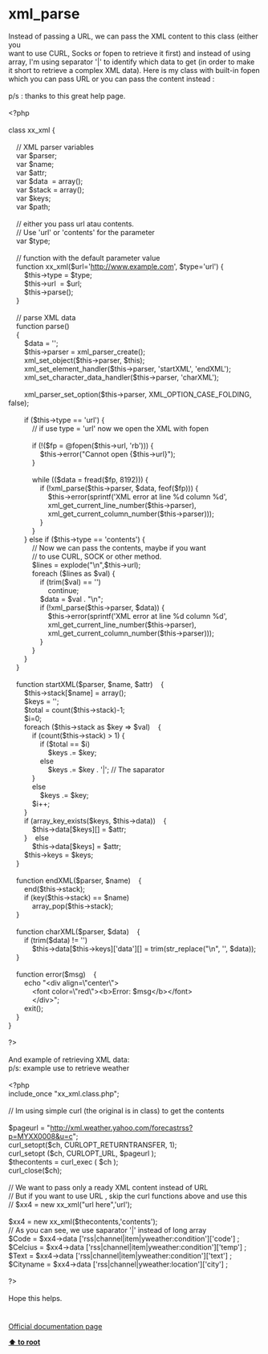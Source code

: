 # xml_parse




<div class="phpcode"><span class="html">
Instead of passing a URL, we can pass the XML content to this class (either you
<br> want to use CURL, Socks or fopen to retrieve it first) and instead of using 
<br> array, I&apos;m using separator &apos;|&apos; to identify which data to get (in order to make 
<br> it short to retrieve a complex XML data). Here is my class with built-in fopen 
<br> which you can pass URL or you can pass the content instead :
<br>
<br>p/s : thanks to this great help page.
<br>
<br><span class="default">&lt;?php
<br>
<br></span><span class="keyword">class </span><span class="default">xx_xml </span><span class="keyword">{
<br>
<br>&#xA0; &#xA0; </span><span class="comment">// XML parser variables
<br>&#xA0; &#xA0; </span><span class="keyword">var </span><span class="default">$parser</span><span class="keyword">;
<br>&#xA0; &#xA0; var </span><span class="default">$name</span><span class="keyword">;
<br>&#xA0; &#xA0; var </span><span class="default">$attr</span><span class="keyword">;
<br>&#xA0; &#xA0; var </span><span class="default">$data&#xA0; </span><span class="keyword">= array();
<br>&#xA0; &#xA0; var </span><span class="default">$stack </span><span class="keyword">= array();
<br>&#xA0; &#xA0; var </span><span class="default">$keys</span><span class="keyword">;
<br>&#xA0; &#xA0; var </span><span class="default">$path</span><span class="keyword">;
<br>&#xA0; &#xA0; 
<br>&#xA0; &#xA0; </span><span class="comment">// either you pass url atau contents. 
<br>&#xA0; &#xA0; // Use &apos;url&apos; or &apos;contents&apos; for the parameter
<br>&#xA0; &#xA0; </span><span class="keyword">var </span><span class="default">$type</span><span class="keyword">;
<br>
<br>&#xA0; &#xA0; </span><span class="comment">// function with the default parameter value
<br>&#xA0; &#xA0; </span><span class="keyword">function </span><span class="default">xx_xml</span><span class="keyword">(</span><span class="default">$url</span><span class="keyword">=</span><span class="string">&apos;<a href="http://www.example.com" rel="nofollow" target="_blank">http://www.example.com</a>&apos;</span><span class="keyword">, </span><span class="default">$type</span><span class="keyword">=</span><span class="string">&apos;url&apos;</span><span class="keyword">) {
<br>&#xA0; &#xA0; &#xA0; &#xA0; </span><span class="default">$this</span><span class="keyword">-&gt;</span><span class="default">type </span><span class="keyword">= </span><span class="default">$type</span><span class="keyword">;
<br>&#xA0; &#xA0; &#xA0; &#xA0; </span><span class="default">$this</span><span class="keyword">-&gt;</span><span class="default">url&#xA0; </span><span class="keyword">= </span><span class="default">$url</span><span class="keyword">;
<br>&#xA0; &#xA0; &#xA0; &#xA0; </span><span class="default">$this</span><span class="keyword">-&gt;</span><span class="default">parse</span><span class="keyword">();
<br>&#xA0; &#xA0; }
<br>&#xA0; &#xA0; 
<br>&#xA0; &#xA0; </span><span class="comment">// parse XML data
<br>&#xA0; &#xA0; </span><span class="keyword">function </span><span class="default">parse</span><span class="keyword">()
<br>&#xA0; &#xA0; {
<br>&#xA0; &#xA0; &#xA0; &#xA0; </span><span class="default">$data </span><span class="keyword">= </span><span class="string">&apos;&apos;</span><span class="keyword">;
<br>&#xA0; &#xA0; &#xA0; &#xA0; </span><span class="default">$this</span><span class="keyword">-&gt;</span><span class="default">parser </span><span class="keyword">= </span><span class="default">xml_parser_create</span><span class="keyword">();
<br>&#xA0; &#xA0; &#xA0; &#xA0; </span><span class="default">xml_set_object</span><span class="keyword">(</span><span class="default">$this</span><span class="keyword">-&gt;</span><span class="default">parser</span><span class="keyword">, </span><span class="default">$this</span><span class="keyword">);
<br>&#xA0; &#xA0; &#xA0; &#xA0; </span><span class="default">xml_set_element_handler</span><span class="keyword">(</span><span class="default">$this</span><span class="keyword">-&gt;</span><span class="default">parser</span><span class="keyword">, </span><span class="string">&apos;startXML&apos;</span><span class="keyword">, </span><span class="string">&apos;endXML&apos;</span><span class="keyword">);
<br>&#xA0; &#xA0; &#xA0; &#xA0; </span><span class="default">xml_set_character_data_handler</span><span class="keyword">(</span><span class="default">$this</span><span class="keyword">-&gt;</span><span class="default">parser</span><span class="keyword">, </span><span class="string">&apos;charXML&apos;</span><span class="keyword">);
<br>
<br>&#xA0; &#xA0; &#xA0; &#xA0; </span><span class="default">xml_parser_set_option</span><span class="keyword">(</span><span class="default">$this</span><span class="keyword">-&gt;</span><span class="default">parser</span><span class="keyword">, </span><span class="default">XML_OPTION_CASE_FOLDING</span><span class="keyword">, </span><span class="default">false</span><span class="keyword">);
<br>
<br>&#xA0; &#xA0; &#xA0; &#xA0; if (</span><span class="default">$this</span><span class="keyword">-&gt;</span><span class="default">type </span><span class="keyword">== </span><span class="string">&apos;url&apos;</span><span class="keyword">) {
<br>&#xA0; &#xA0; &#xA0; &#xA0; &#xA0; &#xA0; </span><span class="comment">// if use type = &apos;url&apos; now we open the XML with fopen
<br>&#xA0; &#xA0; &#xA0; &#xA0; &#xA0; &#xA0; 
<br>&#xA0; &#xA0; &#xA0; &#xA0; &#xA0; &#xA0; </span><span class="keyword">if (!(</span><span class="default">$fp </span><span class="keyword">= @</span><span class="default">fopen</span><span class="keyword">(</span><span class="default">$this</span><span class="keyword">-&gt;</span><span class="default">url</span><span class="keyword">, </span><span class="string">&apos;rb&apos;</span><span class="keyword">))) {
<br>&#xA0; &#xA0; &#xA0; &#xA0; &#xA0; &#xA0; &#xA0; &#xA0; </span><span class="default">$this</span><span class="keyword">-&gt;</span><span class="default">error</span><span class="keyword">(</span><span class="string">&quot;Cannot open </span><span class="keyword">{</span><span class="default">$this</span><span class="keyword">-&gt;</span><span class="default">url</span><span class="keyword">}</span><span class="string">&quot;</span><span class="keyword">);
<br>&#xA0; &#xA0; &#xA0; &#xA0; &#xA0; &#xA0; }
<br>
<br>&#xA0; &#xA0; &#xA0; &#xA0; &#xA0; &#xA0; while ((</span><span class="default">$data </span><span class="keyword">= </span><span class="default">fread</span><span class="keyword">(</span><span class="default">$fp</span><span class="keyword">, </span><span class="default">8192</span><span class="keyword">))) {
<br>&#xA0; &#xA0; &#xA0; &#xA0; &#xA0; &#xA0; &#xA0; &#xA0; if (!</span><span class="default">xml_parse</span><span class="keyword">(</span><span class="default">$this</span><span class="keyword">-&gt;</span><span class="default">parser</span><span class="keyword">, </span><span class="default">$data</span><span class="keyword">, </span><span class="default">feof</span><span class="keyword">(</span><span class="default">$fp</span><span class="keyword">))) {
<br>&#xA0; &#xA0; &#xA0; &#xA0; &#xA0; &#xA0; &#xA0; &#xA0; &#xA0; &#xA0; </span><span class="default">$this</span><span class="keyword">-&gt;</span><span class="default">error</span><span class="keyword">(</span><span class="default">sprintf</span><span class="keyword">(</span><span class="string">&apos;XML error at line %d column %d&apos;</span><span class="keyword">, 
<br>&#xA0; &#xA0; &#xA0; &#xA0; &#xA0; &#xA0; &#xA0; &#xA0; &#xA0; &#xA0; </span><span class="default">xml_get_current_line_number</span><span class="keyword">(</span><span class="default">$this</span><span class="keyword">-&gt;</span><span class="default">parser</span><span class="keyword">), 
<br>&#xA0; &#xA0; &#xA0; &#xA0; &#xA0; &#xA0; &#xA0; &#xA0; &#xA0; &#xA0; </span><span class="default">xml_get_current_column_number</span><span class="keyword">(</span><span class="default">$this</span><span class="keyword">-&gt;</span><span class="default">parser</span><span class="keyword">)));
<br>&#xA0; &#xA0; &#xA0; &#xA0; &#xA0; &#xA0; &#xA0; &#xA0; }
<br>&#xA0; &#xA0; &#xA0; &#xA0; &#xA0; &#xA0; }
<br>&#xA0; &#xA0; &#xA0; &#xA0; } else if (</span><span class="default">$this</span><span class="keyword">-&gt;</span><span class="default">type </span><span class="keyword">== </span><span class="string">&apos;contents&apos;</span><span class="keyword">) {
<br>&#xA0; &#xA0; &#xA0; &#xA0; &#xA0; &#xA0; </span><span class="comment">// Now we can pass the contents, maybe if you want 
<br>&#xA0; &#xA0; &#xA0; &#xA0; &#xA0; &#xA0; // to use CURL, SOCK or other method.
<br>&#xA0; &#xA0; &#xA0; &#xA0; &#xA0; &#xA0; </span><span class="default">$lines </span><span class="keyword">= </span><span class="default">explode</span><span class="keyword">(</span><span class="string">&quot;\n&quot;</span><span class="keyword">,</span><span class="default">$this</span><span class="keyword">-&gt;</span><span class="default">url</span><span class="keyword">);
<br>&#xA0; &#xA0; &#xA0; &#xA0; &#xA0; &#xA0; foreach (</span><span class="default">$lines </span><span class="keyword">as </span><span class="default">$val</span><span class="keyword">) {
<br>&#xA0; &#xA0; &#xA0; &#xA0; &#xA0; &#xA0; &#xA0; &#xA0; if (</span><span class="default">trim</span><span class="keyword">(</span><span class="default">$val</span><span class="keyword">) == </span><span class="string">&apos;&apos;</span><span class="keyword">)
<br>&#xA0; &#xA0; &#xA0; &#xA0; &#xA0; &#xA0; &#xA0; &#xA0; &#xA0; &#xA0; continue;
<br>&#xA0; &#xA0; &#xA0; &#xA0; &#xA0; &#xA0; &#xA0; &#xA0; </span><span class="default">$data </span><span class="keyword">= </span><span class="default">$val </span><span class="keyword">. </span><span class="string">&quot;\n&quot;</span><span class="keyword">;
<br>&#xA0; &#xA0; &#xA0; &#xA0; &#xA0; &#xA0; &#xA0; &#xA0; if (!</span><span class="default">xml_parse</span><span class="keyword">(</span><span class="default">$this</span><span class="keyword">-&gt;</span><span class="default">parser</span><span class="keyword">, </span><span class="default">$data</span><span class="keyword">)) {
<br>&#xA0; &#xA0; &#xA0; &#xA0; &#xA0; &#xA0; &#xA0; &#xA0; &#xA0; &#xA0; </span><span class="default">$this</span><span class="keyword">-&gt;</span><span class="default">error</span><span class="keyword">(</span><span class="default">sprintf</span><span class="keyword">(</span><span class="string">&apos;XML error at line %d column %d&apos;</span><span class="keyword">, 
<br>&#xA0; &#xA0; &#xA0; &#xA0; &#xA0; &#xA0; &#xA0; &#xA0; &#xA0; &#xA0; </span><span class="default">xml_get_current_line_number</span><span class="keyword">(</span><span class="default">$this</span><span class="keyword">-&gt;</span><span class="default">parser</span><span class="keyword">), 
<br>&#xA0; &#xA0; &#xA0; &#xA0; &#xA0; &#xA0; &#xA0; &#xA0; &#xA0; &#xA0; </span><span class="default">xml_get_current_column_number</span><span class="keyword">(</span><span class="default">$this</span><span class="keyword">-&gt;</span><span class="default">parser</span><span class="keyword">)));
<br>&#xA0; &#xA0; &#xA0; &#xA0; &#xA0; &#xA0; &#xA0; &#xA0; }
<br>&#xA0; &#xA0; &#xA0; &#xA0; &#xA0; &#xA0; }
<br>&#xA0; &#xA0; &#xA0; &#xA0; }
<br>&#xA0; &#xA0; }
<br>
<br>&#xA0; &#xA0; function </span><span class="default">startXML</span><span class="keyword">(</span><span class="default">$parser</span><span class="keyword">, </span><span class="default">$name</span><span class="keyword">, </span><span class="default">$attr</span><span class="keyword">)&#xA0; &#xA0; {
<br>&#xA0; &#xA0; &#xA0; &#xA0; </span><span class="default">$this</span><span class="keyword">-&gt;</span><span class="default">stack</span><span class="keyword">[</span><span class="default">$name</span><span class="keyword">] = array();
<br>&#xA0; &#xA0; &#xA0; &#xA0; </span><span class="default">$keys </span><span class="keyword">= </span><span class="string">&apos;&apos;</span><span class="keyword">;
<br>&#xA0; &#xA0; &#xA0; &#xA0; </span><span class="default">$total </span><span class="keyword">= </span><span class="default">count</span><span class="keyword">(</span><span class="default">$this</span><span class="keyword">-&gt;</span><span class="default">stack</span><span class="keyword">)-</span><span class="default">1</span><span class="keyword">;
<br>&#xA0; &#xA0; &#xA0; &#xA0; </span><span class="default">$i</span><span class="keyword">=</span><span class="default">0</span><span class="keyword">;
<br>&#xA0; &#xA0; &#xA0; &#xA0; foreach (</span><span class="default">$this</span><span class="keyword">-&gt;</span><span class="default">stack </span><span class="keyword">as </span><span class="default">$key </span><span class="keyword">=&gt; </span><span class="default">$val</span><span class="keyword">)&#xA0; &#xA0; {
<br>&#xA0; &#xA0; &#xA0; &#xA0; &#xA0; &#xA0; if (</span><span class="default">count</span><span class="keyword">(</span><span class="default">$this</span><span class="keyword">-&gt;</span><span class="default">stack</span><span class="keyword">) &gt; </span><span class="default">1</span><span class="keyword">) {
<br>&#xA0; &#xA0; &#xA0; &#xA0; &#xA0; &#xA0; &#xA0; &#xA0; if (</span><span class="default">$total </span><span class="keyword">== </span><span class="default">$i</span><span class="keyword">)
<br>&#xA0; &#xA0; &#xA0; &#xA0; &#xA0; &#xA0; &#xA0; &#xA0; &#xA0; &#xA0; </span><span class="default">$keys </span><span class="keyword">.= </span><span class="default">$key</span><span class="keyword">;
<br>&#xA0; &#xA0; &#xA0; &#xA0; &#xA0; &#xA0; &#xA0; &#xA0; else
<br>&#xA0; &#xA0; &#xA0; &#xA0; &#xA0; &#xA0; &#xA0; &#xA0; &#xA0; &#xA0; </span><span class="default">$keys </span><span class="keyword">.= </span><span class="default">$key </span><span class="keyword">. </span><span class="string">&apos;|&apos;</span><span class="keyword">; </span><span class="comment">// The saparator
<br>&#xA0; &#xA0; &#xA0; &#xA0; &#xA0; &#xA0; </span><span class="keyword">}
<br>&#xA0; &#xA0; &#xA0; &#xA0; &#xA0; &#xA0; else
<br>&#xA0; &#xA0; &#xA0; &#xA0; &#xA0; &#xA0; &#xA0; &#xA0; </span><span class="default">$keys </span><span class="keyword">.= </span><span class="default">$key</span><span class="keyword">;
<br>&#xA0; &#xA0; &#xA0; &#xA0; &#xA0; &#xA0; </span><span class="default">$i</span><span class="keyword">++;
<br>&#xA0; &#xA0; &#xA0; &#xA0; }
<br>&#xA0; &#xA0; &#xA0; &#xA0; if (</span><span class="default">array_key_exists</span><span class="keyword">(</span><span class="default">$keys</span><span class="keyword">, </span><span class="default">$this</span><span class="keyword">-&gt;</span><span class="default">data</span><span class="keyword">))&#xA0; &#xA0; {
<br>&#xA0; &#xA0; &#xA0; &#xA0; &#xA0; &#xA0; </span><span class="default">$this</span><span class="keyword">-&gt;</span><span class="default">data</span><span class="keyword">[</span><span class="default">$keys</span><span class="keyword">][] = </span><span class="default">$attr</span><span class="keyword">;
<br>&#xA0; &#xA0; &#xA0; &#xA0; }&#xA0; &#xA0; else
<br>&#xA0; &#xA0; &#xA0; &#xA0; &#xA0; &#xA0; </span><span class="default">$this</span><span class="keyword">-&gt;</span><span class="default">data</span><span class="keyword">[</span><span class="default">$keys</span><span class="keyword">] = </span><span class="default">$attr</span><span class="keyword">;
<br>&#xA0; &#xA0; &#xA0; &#xA0; </span><span class="default">$this</span><span class="keyword">-&gt;</span><span class="default">keys </span><span class="keyword">= </span><span class="default">$keys</span><span class="keyword">;
<br>&#xA0; &#xA0; }
<br>
<br>&#xA0; &#xA0; function </span><span class="default">endXML</span><span class="keyword">(</span><span class="default">$parser</span><span class="keyword">, </span><span class="default">$name</span><span class="keyword">)&#xA0; &#xA0; {
<br>&#xA0; &#xA0; &#xA0; &#xA0; </span><span class="default">end</span><span class="keyword">(</span><span class="default">$this</span><span class="keyword">-&gt;</span><span class="default">stack</span><span class="keyword">);
<br>&#xA0; &#xA0; &#xA0; &#xA0; if (</span><span class="default">key</span><span class="keyword">(</span><span class="default">$this</span><span class="keyword">-&gt;</span><span class="default">stack</span><span class="keyword">) == </span><span class="default">$name</span><span class="keyword">)
<br>&#xA0; &#xA0; &#xA0; &#xA0; &#xA0; &#xA0; </span><span class="default">array_pop</span><span class="keyword">(</span><span class="default">$this</span><span class="keyword">-&gt;</span><span class="default">stack</span><span class="keyword">);
<br>&#xA0; &#xA0; }
<br>
<br>&#xA0; &#xA0; function </span><span class="default">charXML</span><span class="keyword">(</span><span class="default">$parser</span><span class="keyword">, </span><span class="default">$data</span><span class="keyword">)&#xA0; &#xA0; {
<br>&#xA0; &#xA0; &#xA0; &#xA0; if (</span><span class="default">trim</span><span class="keyword">(</span><span class="default">$data</span><span class="keyword">) != </span><span class="string">&apos;&apos;</span><span class="keyword">)
<br>&#xA0; &#xA0; &#xA0; &#xA0; &#xA0; &#xA0; </span><span class="default">$this</span><span class="keyword">-&gt;</span><span class="default">data</span><span class="keyword">[</span><span class="default">$this</span><span class="keyword">-&gt;</span><span class="default">keys</span><span class="keyword">][</span><span class="string">&apos;data&apos;</span><span class="keyword">][] = </span><span class="default">trim</span><span class="keyword">(</span><span class="default">str_replace</span><span class="keyword">(</span><span class="string">&quot;\n&quot;</span><span class="keyword">, </span><span class="string">&apos;&apos;</span><span class="keyword">, </span><span class="default">$data</span><span class="keyword">));
<br>&#xA0; &#xA0; }
<br>
<br>&#xA0; &#xA0; function </span><span class="default">error</span><span class="keyword">(</span><span class="default">$msg</span><span class="keyword">)&#xA0; &#xA0; {
<br>&#xA0; &#xA0; &#xA0; &#xA0; echo </span><span class="string">&quot;&lt;div align=\&quot;center\&quot;&gt;
<br>&#xA0; &#xA0; &#xA0; &#xA0; &#xA0; &#xA0; &lt;font color=\&quot;red\&quot;&gt;&lt;b&gt;Error: </span><span class="default">$msg</span><span class="string">&lt;/b&gt;&lt;/font&gt;
<br>&#xA0; &#xA0; &#xA0; &#xA0; &#xA0; &#xA0; &lt;/div&gt;&quot;</span><span class="keyword">;
<br>&#xA0; &#xA0; &#xA0; &#xA0; exit();
<br>&#xA0; &#xA0; }
<br>}
<br>
<br></span><span class="default">?&gt;
<br></span>
<br>And example of retrieving XML data:
<br>p/s: example use to retrieve weather
<br>
<br><span class="default">&lt;?php
<br></span><span class="keyword">include_once </span><span class="string">&quot;xx_xml.class.php&quot;</span><span class="keyword">;
<br>
<br></span><span class="comment">// Im using simple curl (the original is in class) to get the contents
<br>
<br></span><span class="default">$pageurl </span><span class="keyword">= </span><span class="string">&quot;<a href="http://xml.weather.yahoo.com/forecastrss?p=MYXX0008&amp;u=c" rel="nofollow" target="_blank">http://xml.weather.yahoo.com/forecastrss?p=MYXX0008&amp;u=c</a>&quot;</span><span class="keyword">;
<br></span><span class="default">curl_setopt</span><span class="keyword">(</span><span class="default">$ch</span><span class="keyword">, </span><span class="default">CURLOPT_RETURNTRANSFER</span><span class="keyword">, </span><span class="default">1</span><span class="keyword">);
<br></span><span class="default">curl_setopt </span><span class="keyword">(</span><span class="default">$ch</span><span class="keyword">, </span><span class="default">CURLOPT_URL</span><span class="keyword">, </span><span class="default">$pageurl </span><span class="keyword">);
<br></span><span class="default">$thecontents </span><span class="keyword">= </span><span class="default">curl_exec </span><span class="keyword">( </span><span class="default">$ch </span><span class="keyword">);
<br></span><span class="default">curl_close</span><span class="keyword">(</span><span class="default">$ch</span><span class="keyword">);
<br>
<br></span><span class="comment">// We want to pass only a ready XML content instead of URL
<br>// But if you want to use URL , skip the curl functions above and use this 
<br>// $xx4 = new xx_xml(&quot;url here&quot;,&apos;url&apos;);
<br>
<br></span><span class="default">$xx4 </span><span class="keyword">= new </span><span class="default">xx_xml</span><span class="keyword">(</span><span class="default">$thecontents</span><span class="keyword">,</span><span class="string">&apos;contents&apos;</span><span class="keyword">); 
<br></span><span class="comment">// As you can see, we use saparator &apos;|&apos; instead of long array
<br></span><span class="default">$Code </span><span class="keyword">= </span><span class="default">$xx4</span><span class="keyword">-&gt;</span><span class="default">data </span><span class="keyword">[</span><span class="string">&apos;rss|channel|item|yweather:condition&apos;</span><span class="keyword">][</span><span class="string">&apos;code&apos;</span><span class="keyword">] ;
<br></span><span class="default">$Celcius </span><span class="keyword">= </span><span class="default">$xx4</span><span class="keyword">-&gt;</span><span class="default">data </span><span class="keyword">[</span><span class="string">&apos;rss|channel|item|yweather:condition&apos;</span><span class="keyword">][</span><span class="string">&apos;temp&apos;</span><span class="keyword">] ;
<br></span><span class="default">$Text </span><span class="keyword">= </span><span class="default">$xx4</span><span class="keyword">-&gt;</span><span class="default">data </span><span class="keyword">[</span><span class="string">&apos;rss|channel|item|yweather:condition&apos;</span><span class="keyword">][</span><span class="string">&apos;text&apos;</span><span class="keyword">] ;
<br></span><span class="default">$Cityname </span><span class="keyword">= </span><span class="default">$xx4</span><span class="keyword">-&gt;</span><span class="default">data </span><span class="keyword">[</span><span class="string">&apos;rss|channel|yweather:location&apos;</span><span class="keyword">][</span><span class="string">&apos;city&apos;</span><span class="keyword">] ;
<br>
<br></span><span class="default">?&gt;
<br></span>
<br>Hope this helps.</span>
</div>
  

#

[Official documentation page](https://www.php.net/manual/en/function.xml-parse.php)

**[⬆ to root](/)**